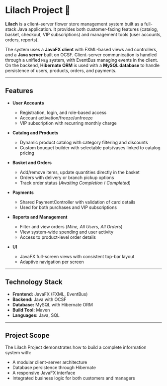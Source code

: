 # Lilach Project 🌸

**Lilach** is a client–server flower store management system built as a full-stack Java application. It provides both customer-facing features (catalog, basket, checkout, VIP subscriptions) and management tools (user accounts, orders, reports).  

The system uses a **JavaFX client** with FXML-based views and controllers, and a **Java server** built on OCSF. Client–server communication is handled through a unified `Msg` system, with EventBus managing events in the client. On the backend, **Hibernate ORM** is used with a **MySQL database** to handle persistence of users, products, orders, and payments.  

---

## Features

- **User Accounts**
  - Registration, login, and role-based access  
  - Account activation/freeze/unfreeze  
  - VIP subscription with recurring monthly charge  

- **Catalog and Products**
  - Dynamic product catalog with category filtering and discounts  
  - Custom bouquet builder with selectable pots/vases linked to catalog pricing  

- **Basket and Orders**
  - Add/remove items, update quantities directly in the basket  
  - Orders with delivery or branch pickup options  
  - Track order status (*Awaiting Completion* / *Completed*)  

- **Payments**
  - Shared PaymentController with validation of card details  
  - Used for both purchases and VIP subscriptions  

- **Reports and Management**
  - Filter and view orders (*Mine, All Users, All Orders*)  
  - View system-wide spending and user activity  
  - Access to product-level order details  

- **UI**
  - JavaFX full-screen views with consistent top-bar layout  
  - Adaptive navigation per screen  

---

## Technology Stack

- **Frontend:** JavaFX (FXML, EventBus)  
- **Backend:** Java with OCSF  
- **Database:** MySQL with Hibernate ORM  
- **Build Tool:** Maven  
- **Languages:** Java, SQL  

---

## Project Scope

The Lilach Project demonstrates how to build a complete information system with:  

- A modular client–server architecture  
- Database persistence through Hibernate  
- A responsive JavaFX interface  
- Integrated business logic for both customers and managers  
